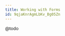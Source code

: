 ```yaml
---
title: Working with Forms
id: 9qjaKnrAgmLbKv_Bg05Zn
---
```


@todo
<!-- <link-bookmark href="" title=""></link-bookmark> -->
